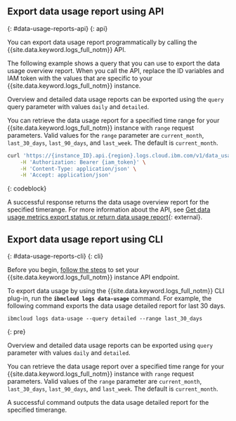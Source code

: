 ## Export data usage report using API
{: #data-usage-reports-api}
{: api}


You can export data usage report programmatically by calling the {{site.data.keyword.logs_full_notm}} API.

The following example shows a query that you can use to export the data usage overview report. When you call the API, replace the ID variables and IAM token with the values that are specific to your {{site.data.keyword.logs_full_notm}} instance.

Overview and detailed data usage reports can be exported using the `query` query parameter with values `daily` and `detailed`.

You can retrieve the data usage report for a specified time range for your {{site.data.keyword.logs_full_notm}} instance with `range` request parameters. Valid values for the `range` parameter are `current_month`, `last_30_days`, `last_90_days`, and `last_week`. The default is `current_month`.


```sh
curl 'https://{instance_ID}.api.{region}.logs.cloud.ibm.com/v1/data_usage?query=daily&&range=last_30_days' \
    -H 'Authorization: Bearer {iam_token}' \
    -H 'Content-Type: application/json' \
    -H 'Accept: application/json'
```
{: codeblock} 


A successful response returns the data usage overview report for the specified timerange. For more information about the API, see [Get data usage metrics export status or return data usage report](/apidocs/logs-service-api#export-data-usage){: external}.

## Export data usage report using CLI
{: #data-usage-reports-cli}
{: cli}

Before you begin, [follow the steps](/docs/cloud-logs?topic=cloud-logs-cloud-logs-cli-temp#logs-cli-prereq-temp) to set your {{site.data.keyword.logs_full_notm}} instance API endpoint.

To export data usage by using the {{site.data.keyword.logs_full_notm}}  CLI plug-in, run the **`ibmcloud logs data-usage`** command. For example, the following command exports the data usage detailed report for last 30 days.

```text
ibmcloud logs data-usage --query detailed --range last_30_days
```
{: pre}

Overview and detailed data usage reports can be exported using `query` parameter with values `daily` and `detailed`.

You can retrieve the data usage report over a specified time range for your {{site.data.keyword.logs_full_notm}} instance with `range` request parameters. Valid values of the `range` parameter are `current_month`, `last_30_days`, `last_90_days`, and `last_week`. The default is `current_month`.

A successful command outputs the data usage detailed report for the specified timerange.
